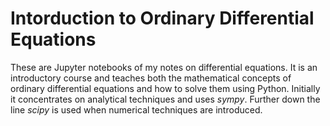 # Intorduction to Ordinary Differential Equations
These are Jupyter notebooks of my notes on differential equations.  It is an introductory course and teaches both the mathematical concepts of ordinary differential equations and how to solve them using Python.
Initially it concentrates on analytical techniques and uses *sympy*.  Further down the line *scipy* is used when numerical techniques are introduced.
